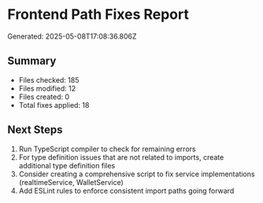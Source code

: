 # Frontend Path Fixes Report

Generated: 2025-05-08T17:08:36.806Z

## Summary

- Files checked: 185
- Files modified: 12
- Files created: 0
- Total fixes applied: 18

## Next Steps

1. Run TypeScript compiler to check for remaining errors
2. For type definition issues that are not related to imports, create additional type definition files
3. Consider creating a comprehensive script to fix service implementations (realtimeService, WalletService)
4. Add ESLint rules to enforce consistent import paths going forward
